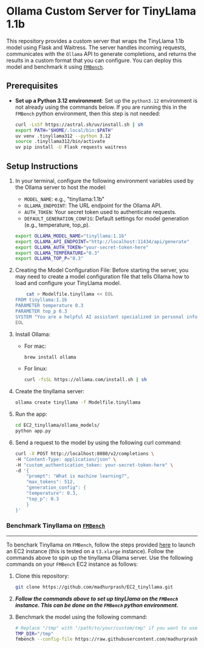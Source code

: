 # Ollama Custom Server for TinyLlama 1.1b

This repository provides a custom server that wraps the TinyLlama 1.1b model using Flask and Waitress. The server handles incoming requests, communicates with the `Ollama` API to generate completions, and returns the results in a custom format that you can configure. You can deploy this model and benchmark it using [`FMBench`](https://github.com/aws-samples/foundation-model-benchmarking-tool/tree/main).

## Prerequisites

- **Set up a Python 3.12 environment**: Set up the `python3.12` environment is not already using the commands below. If you are running this in the `FMBench` python environment, then this step is not needed:

    ```bash
    curl -LsSf https://astral.sh/uv/install.sh | sh
    export PATH="$HOME/.local/bin:$PATH"
    uv venv .tinyllama312 --python 3.12
    source .tinyllama312/bin/activate
    uv pip install -U Flask requests waitress
    ```

## Setup Instructions

1. In your terminal, configure the following environment variables used by the Ollama server to host the model:

    - `MODEL_NAME`: e.g., "tinyllama:1.1b"
    - `OLLAMA_ENDPOINT`: The URL endpoint for the Ollama API.
    - `AUTH_TOKEN`: Your secret token used to authenticate requests.
    - `DEFAULT_GENERATION_CONFIG`: Default settings for model generation (e.g., temperature, top_p).

    ```bash
    export OLLAMA_MODEL_NAME="tinyllama:1.1b"
    export OLLAMA_API_ENDPOINT="http://localhost:11434/api/generate"
    export OLLAMA_AUTH_TOKEN="your-secret-token-here"
    export OLLAMA_TEMPERATURE="0.3"
    export OLLAMA_TOP_P="0.3"
    ```

1. Creating the Model Configuration File: Before starting the server, you may need to create a model configuration file that tells Ollama how to load and configure your TinyLlama model.

    ```bash
        cat > Modelfile.tinyllama << EOL
    FROM tinyllama:1.1b
    PARAMETER temperature 0.3
    PARAMETER top_p 0.3
    SYSTEM "You are a helpful AI assistant specialized in personal information management and multilingual knowledge retrieval"
    EOL
    ```

1. Install Ollama:

    - For mac: 

        ```bash
        brew install ollama
        ```
    
    - For linux:

        ```bash
        curl -fsSL https://ollama.com/install.sh | sh
        ```

1. Create the tinyllama server:

    ```bash
    ollama create tinyllama -f Modelfile.tinyllama
    ```

1. Run the app:

    ```bash
    cd EC2_tinyllama/ollama_models/
    python app.py
    ```

1. Send a request to the model by using the following curl command:

    ```bash
    curl -X POST http://localhost:8080/v2/completions \
    -H "Content-Type: application/json" \
    -H "custom_authentication_token: your-secret-token-here" \
    -d '{
        "prompt": "What is machine learning?",
        "max_tokens": 512,
        "generation_config": {
        "temperature": 0.3,
        "top_p": 0.3
        }
    }'
    ```

### Benchmark Tinyllama on [`FMBench`](https://github.com/aws-samples/foundation-model-benchmarking-tool/tree/main)
---

To benchark Tinyllama on `FMBench`, follow the steps provided [here](https://aws-samples.github.io/foundation-model-benchmarking-tool/benchmarking_on_ec2.html#benchmarking-on-an-instance-type-with-nvidia-gpus-or-aws-chips) to launch an EC2 instance (this is tested on a `t3.xlarge` instance). Follow the commands above to spin up the tinyllama Ollama server. Use the following commands on your `FMBench` EC2 instance as follows:

1. Clone this repository:

    ```bash
    git clone https://github.com/madhurprash/EC2_tinyllama.git
    ```

1. ***Follow the commands above to set up tinyLlama on the `FMBench` instance. This can be done on the `FMBench` python environment.***

1. Benchmark the model using the following command:

    ```bash
    # Replace "/tmp" with "/path/to/your/custom/tmp" if you want to use a custom tmp directory
    TMP_DIR="/tmp"
    fmbench --config-file https://raw.githubusercontent.com/madhurprash/foundation-model-benchmarking-tool-old/refs/heads/main/fmbench/configs/byoe/config-byo-custom-rest-predictor-tinyllama.yml --local-mode yes --write-bucket placeholder --tmp-dir $TMP_DIR > fmbench.log 2>&1
    ```
